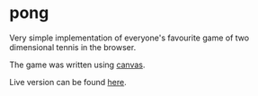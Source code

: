 # pong

Very simple implementation of everyone's favourite game of two dimensional tennis in the browser.

The game was written using [canvas](https://developer.mozilla.org/en-US/docs/Web/API/Canvas_API).

Live version can be found [here](http://sinnott74.github.ie/pong).
